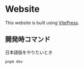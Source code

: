 # Website

This website is built using [VitePress](https://vitepress.dev).

## 開発時コマンド

日本語版をやりたいとき

```terminal
pnpm dev
```
